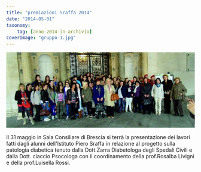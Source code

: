```yaml
---
title: "premiazioni Sraffa 2014"
date: "2014-05-01"
taxonomy: 
    tag: [anno-2014-in-archivio]
coverImage: "gruppo-1.jpg"
---
```


![](images/gruppo-1.jpg)

Il 31 maggio in Sala Consiliare di Brescia si terrà la presentazione dei lavori fatti dagli alunni dell'Istituto Piero Sraffa in relazione al progetto sulla patologia diabetica tenuto dalla Dott.Zarra Diabetologa degli Spedali Civili e dalla Dott. ciaccio Psocologa con il coordinamento della prof.Rosalba Livigni e della prof.Luisella Rossi.

